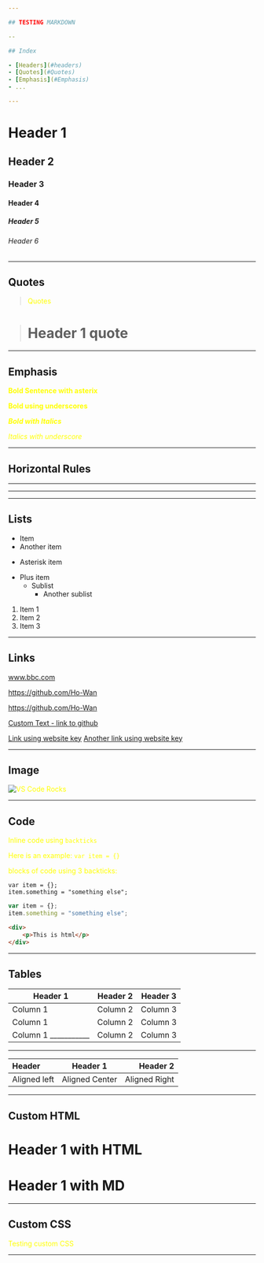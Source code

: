 ```yaml
---

## TESTING MARKDOWN

--

## Index

- [Headers](#headers)
- [Quotes](#Quotes)
- [Emphasis](#Emphasis)
- ...

---
```


# Header 1
## Header 2
### Header 3
#### Header 4
##### Header 5
###### Header 6

---

## Quotes

> Quotes

> # Header 1 quote

---

## Emphasis

**Bold Sentence with asterix**

__Bold using underscores__

__*Bold with Italics*__

_Italics with underscore_

---

## Horizontal Rules

---

***

___

## Lists

- Item
- Another item
* Asterisk item
+ Plus item
    - Sublist
        - Another sublist

1. Item 1
2. Item 2
3. Item 3

---

## Links

www.bbc.com

https://github.com/Ho-Wan

<https://github.com/Ho-Wan>

[Custom Text - link to github](https://github.com/Ho-Wan)

[website]: https://github.com/Ho-Wan
[Link using website key][website]
[Another link using website key][website]

---

## Image

[vscode_img]:[https://upload.wikimedia.org/wikipedia/en/e/e9/VS_Code_%28Insiders%29.png]

![VS Code Rocks][vscode_img]

---

## Code

Inline code using `backticks`

Here is an example: `var item = {}`

blocks of code using 3 backticks:
```
var item = {};
item.something = "something else";
```

```javascript
var item = {};
item.something = "something else";
```

```html
<div>
    <p>This is html</p>
</div>
```

---

## Tables

| Header 1              | Header 2  | Header 3  |
| -                     | -         | -         |
| Column 1              | Column 2  | Column 3  |
| Column 1              | Column 2  | Column 3  |
| Column 1 ___________  | Column 2  | Column 3  |

---

| Header        | Header 1          | Header 2      |
| :-            | :-:               | -:            |
| Aligned left  | Aligned Center    | Aligned Right |

---

## Custom HTML

<h1> Header 1 with HTML </h1>

# Header 1 with MD

---

## Custom CSS

Testing custom CSS

<div>
<style>
    p {
        color: yellow
    }
</style>
</div>

---
